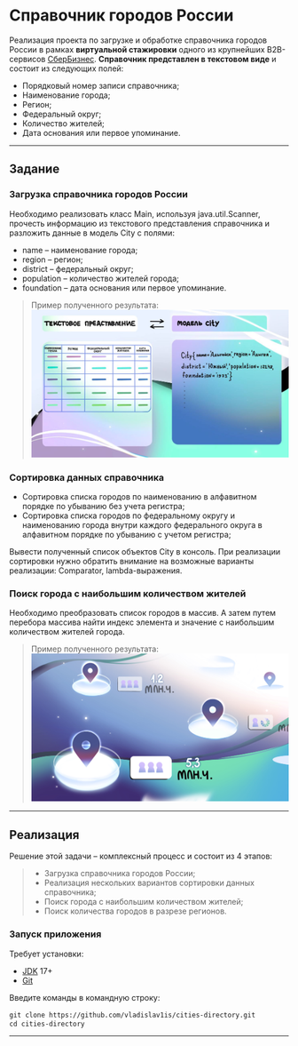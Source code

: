Справочник городов России
===============================
Реализация проекта по загрузке и обработке справочника городов России
в рамках **виртуальной стажировки** одного из крупнейших B2B-сервисов
[СберБизнес](https://v.preactum.ru/stazhirovki/sberbank-java-razrabotka/).
**Справочник представлен в текстовом виде** и состоит из следующих полей:
- Порядковый номер записи справочника;
- Наименование города;
- Регион;
- Федеральный округ;
- Количество жителей;
- Дата основания или первое упоминание.
----

## Задание
### Загрузка справочника городов России
Необходимо реализовать класс Main, используя java.util.Scanner,
прочесть информацию из текстового представления справочника и разложить данные в модель City с полями:
- name – наименование города;
- region – регион;
- district – федеральный округ;
- population – количество жителей города;
- foundation – дата основания или первое упоминание.

> Пример полученного результата:
> ![This is an image](data/data-schema.jpeg)

### Сортировка данных справочника
- Сортировка списка городов по наименованию в алфавитном порядке по убыванию без учета регистра;
- Сортировка списка городов по федеральному округу и наименованию города 
  внутри каждого федерального округа в алфавитном порядке по убыванию с учетом регистра;

Вывести полученный список объектов City в консоль.
При реализации сортировки нужно обратить внимание на возможные варианты реализации:
Comparator, lambda-выражения.

### Поиск города с наибольшим количеством жителей
Необходимо преобразовать список городов в массив. 
А затем путем перебора массива найти индекс элемента и значение с наибольшим количеством жителей города.

> Пример полученного результата:
> ![This is an image](data/max-schema.jpg)
----

## Реализация
Решение этой задачи – комплексный процесс и состоит из 4 этапов:

>* Загрузка справочника городов России;
>* Реализация нескольких вариантов сортировки данных справочника;
>* Поиск города с наибольшим количеством жителей;
>* Поиск количества городов в разрезе регионов.

### Запуск приложения
Требует установки:
- [JDK](https://www.oracle.com/java/technologies/downloads/#java17) 17+
- [Git](https://git-scm.com/)

Введите команды в командную строку:
```
git clone https://github.com/vladislav1is/cities-directory.git
cd cities-directory
```
----